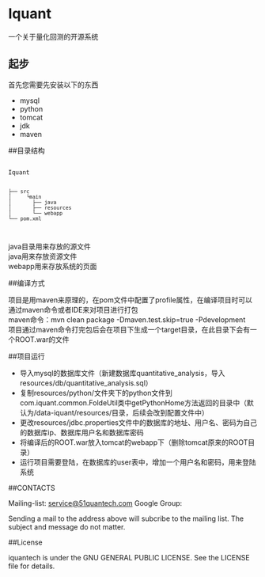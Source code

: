 # Iquant
一个关于量化回测的开源系统
## 起步
首先您需要先安装以下的东西
- mysql 
- python 
- tomcat 
- jdk
- maven

##目录结构

<code>
Iquant
    
    ├── src
    │     └main
    │       ├── java
    │       ├── resources
    │       └── webapp
    └── pom.xml
</code>

java目录用来存放的源文件<br/>
java用来存放资源文件<br/>
webapp用来存放系统的页面<br/>

##编译方式

项目是用maven来原理的，在pom文件中配置了profile属性，在编译项目时可以通过maven命令或者IDE来对项目进行打包</br>
maven命令：mvn clean package -Dmaven.test.skip=true -Pdevelopment</br>
项目通过maven命令打完包后会在项目下生成一个target目录，在此目录下会有一个ROOT.war的文件</br>

##项目运行

- 导入mysql的数据库文件（新建数据库quantitative_analysis，导入resources/db/quantitative_analysis.sql）
- 复制resources/python/文件夹下的python文件到com.iquant.common.FoldeUtil类中getPythonHome方法返回的目录中（默认为/data-iquant/resources/目录，后续会改到配置文件中）
- 更改resources/jdbc.properties文件中的数据库的地址、用户名、密码为自己的数据库ip、数据库用户名和数据库密码
- 将编译后的ROOT.war放入tomcat的webapp下（删除tomcat原来的ROOT目录）
- 运行项目需要登陆，在数据库的user表中，增加一个用户名和密码，用来登陆系统

##CONTACTS

Mailing-list: service@51quantech.com
Google Group:

Sending a mail to the address above will subcribe to the mailing list. The subject and message do not matter.


##License

iquantech is under the GNU GENERAL PUBLIC LICENSE. See the LICENSE file for details.
